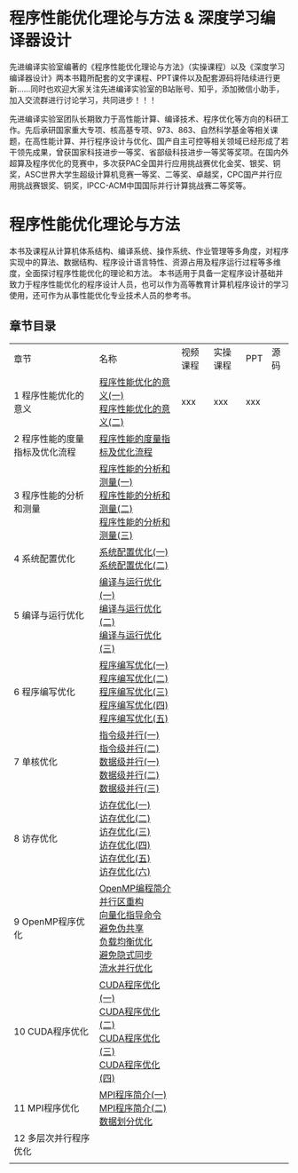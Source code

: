 # 程序性能优化理论与方法 & 深度学习编译器设计
先进编译实验室编著的《程序性能优化理论与方法》（实操课程）以及《深度学习编译器设计》两本书籍所配套的文字课程、PPT课件以及配套源码将陆续进行更新……同时也欢迎大家关注先进编译实验室的B站账号、知乎，添加微信小助手，加入交流群进行讨论学习，共同进步！！！

先进编译实验室团队长期致力于高性能计算、编译技术、程序优化等方向的科研工作。先后承研国家重大专项、核高基专项、973、863、自然科学基金等相关课题，在高性能计算、并行程序设计与优化、国产自主可控等相关领域已经形成了若干领先成果，曾获国家科技进步一等奖、省部级科技进步一等奖等奖项。在国内外超算及程序优化的竞赛中，多次获PAC全国并行应用挑战赛优化金奖、银奖、铜奖，ASC世界大学生超级计算机竞赛一等奖、二等奖、卓越奖，CPC国产并行应用挑战赛银奖、铜奖，IPCC-ACM中国国际并行计算挑战赛二等奖等。

# 程序性能优化理论与方法

本书及课程从计算机体系结构、编译系统、操作系统、作业管理等多角度，对程序实现中的算法、数据结构、程序设计语言特性、资源占用及程序运行过程等多维度，全面探讨程序性能优化的理论和方法。
本书适用于具备一定程序设计基础并致力于程序性能优化的程序设计人员，也可以作为高等教育计算机程序设计的学习使用，还可作为从事性能优化专业技术人员的参考书。

## 章节目录


|||||||
|---|---|---|---|---|---|
|章节|名称|视频课程|实操课程|PPT|源码|
|1 程序性能优化的意义|[程序性能优化的意义(一)]()<br>[程序性能优化的意义(二)]()|xxx|xxx|xxx|
|2 程序性能的度量指标及优化流程|[程序性能的度量指标及优化流程]()|
|3 程序性能的分析和测量|[程序性能的分析和测量(一)]()<br>[程序性能的分析和测量(二)]()<br>[程序性能的分析和测量(三)]()|
|4 系统配置优化|[系统配置优化(一)]()<br>[系统配置优化(二)]()|
|5 编译与运行优化|[编译与运行优化(一)]()<br>[编译与运行优化(二)]()<br>[编译与运行优化(三)]()|
|6 程序编写优化|[程序编写优化(一)]()<br>[程序编写优化(二)]()<br>[程序编写优化(三)]()<br>[程序编写优化(四)]()<br>[程序编写优化(五)]()|
|7 单核优化|[指令级并行(一)]()<br>[指令级并行(二)]()<br>[数据级并行(一)]()<br>[数据级并行(二)]()<br>[数据级并行(三)]()|
|8 访存优化|[访存优化(一)]()<br>[访存优化(二)]()<br>[访存优化(三)]()<br>[访存优化(四)]()<br>[访存优化(五)]()<br>[访存优化(六)]()<br>|
|9 OpenMP程序优化|[OpenMP编程简介]()<br>[并行区重构]()<br>[向量化指导命令]()<br>[避免伪共享]()<br>[负载均衡优化]()<br>[避免隐式同步]()<br>[流水并行优化]()<br>|
|10 CUDA程序优化|[CUDA程序优化(一)]()<br>[CUDA程序优化(二)]()<br>[CUDA程序优化(三)]()<br>[CUDA程序优化(四)]()<br>|
|11 MPI程序优化|[MPI程序简介(一)]()<br>[MPI程序简介(二)]()<br>[数据划分优化]()|
|12 多层次并行程序优化||
||||||



